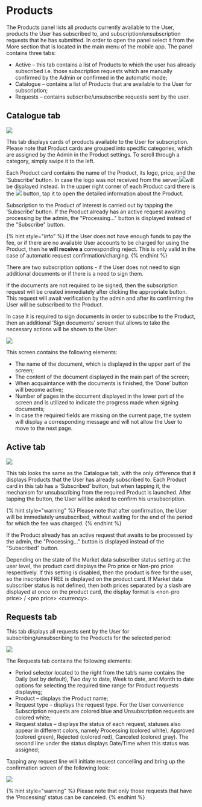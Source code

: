 # Products

The Products panel lists all products currently available to the User, products the User has subscribed to, and subscription/unsubscription requests that he has submitted. In order to open the panel select it from the More section that is located in the main menu of the mobile app. The panel contains three tabs:

* Active – this tab contains a list of Products to which the user has already subscribed i.e. those subscription requests which are manually confirmed by the Admin or confirmed in the automatic mode;
* Catalogue – contains a list of Products that are available to the User for subscription;
* Requests – contains subscribe/unsubscribe requests sent by the user.

## Catalogue tab

![](../../../.gitbook/assets/new1%20%2820%29.jpg)

This tab displays cards of products available to the User for subscription. Please note that Product cards are grouped into specific categories, which are assigned by the Admin in the Product settings. To scroll through a category, simply swipe it to the left.

Each Product card contains the name of the Product, its logo, price, and the ‘Subscribe’ button. In case the logo was not received from the server,![](../../../.gitbook/assets/image%20%28111%29.png)will be displayed instead. In the upper right corner of each Product card there is the ![](https://lh4.googleusercontent.com/wEkGlYW5qSeJGHTfyYQ96E205vVVvX6eswwVSDiOvyIqiCWYDMiZO2C1vohXpdkVT2EocJhTeZqUkXKP588MgCx4qBNH7unwz8yPzCq6tFHxD6setKlOMPpkztGfxpuJlrM5ko-t) button, tap it to open the detailed information about the Product.

Subscription to the Product of interest is carried out by tapping the ‘Subscribe’ button. If the Product already has an active request awaiting processing by the admin, the "Processing..." button is displayed instead of the "Subscribe" button.

{% hint style="info" %}
If the User does not have enough funds to pay the fee, or if there are no available User accounts to be charged for using the Product, then he **will receive a** corresponding reject. This is only valid in the case of automatic request confirmation/charging.
{% endhint %}

There are two subscription options - if the User does not need to sign additional documents or if there is a need to sign them.

If the documents are not required to be signed, then the subscription request will be created immediately after clicking the appropriate button. This request will await verification by the admin and after its confirming the User will be subscribed to the Product.

In case it is required to sign documents in order to subscribe to the Product, then an additional ‘Sign documents’ screen that allows to take the necessary actions will be shown to the User:

![](../../../.gitbook/assets/image%20%2878%29.png)

This screen contains the following elements:

* The name of the document, which is displayed in the upper part of the screen;
* The content of the document displayed in the main part of the screen;
* When acquaintance with the documents is finished, the ‘Done’ button will become active;
* Number of pages in the document displayed  in the lower part of the screen and is utilized to indicate the progress made when signing documents;
* In case the required fields are missing on the current page, the system will display a corresponding message and will not allow the User to move to the next page.

## Active tab

![](../../../.gitbook/assets/1%20%2838%29.jpg)

This tab looks the same as the Catalogue tab, with the only difference that it displays Products that the User has already subscribed to. Each Product сard in this tab has a ‘Subscribed’ button, but when tapping it, the mechanism for unsubscribing from the required Product is launched. After tapping the button, the User will be asked to confirm his unsubscription.

{% hint style="warning" %}
Please note that after confirmation, the User will be immediately unsubscribed, without waiting for the end of the period for which the fee was charged.
{% endhint %}

If the Product already has an active request that awaits to be processed by the admin, the "Processing..." button is displayed instead of the "Subscribed" button.

Depending on the state of the Market data subscriber status setting at the user level, the product card displays the Pro price or Non-pro price respectively. If this setting is disabled, then the product is free for the user, so the inscription FREE is displayed on the product card. If Market data subscriber status is not defined, then both prices separated by a slash are displayed at once on the product card, the display format is &lt;non-pro price&gt; / &lt;pro price&gt; &lt;currency&gt;.

## **Requests tab**

This tab displays all requests sent by the User for subscribing/unsubscribing to the Products for the selected period:

![](../../../.gitbook/assets/new2%20%2812%29.jpg)

The Requests tab contains the following elements:

* Period selector located to the right from the tab’s name contains the Daily \(set by default\), Two day to date, Week to date, and Month to date options for selecting the required time range for Product requests displaying;
* Product – displays the Product name;
* Request type – displays the request type. For the User convenience Subscription requests are colored blue and Unsubscription requests are colored white;
* Request status – displays the status of each request, statuses also appear in different colors, namely Processing \(colored white\), Approved \(colored green\), Rejected \(colored red\), Canceled \(colored gray\). The second line under the status displays Date/Time when this status was assigned;

Tapping any request line will initiate request cancelling and bring up the confirmation screen of the following look:

![](../../../.gitbook/assets/image%20%2879%29.png)

{% hint style="warning" %}
Please note that only those requests that have the ‘Processing’ status can be canceled.
{% endhint %}

